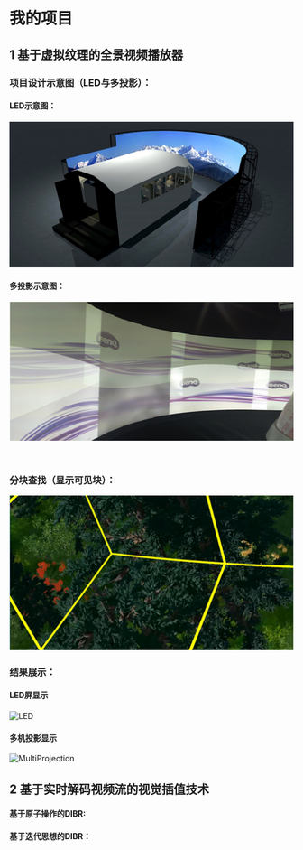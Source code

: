 # 我的项目

## 1 基于虚拟纹理的全景视频播放器

### 	项目设计示意图（LED与多投影）：

#### LED示意图：

<img src="https://github.com/lsonvoew/MyProject/blob/master/project/Panorama_Video_Player/led.png" />

#### 多投影示意图：

<img src="https://github.com/lsonvoew/MyProject/blob/master/project/Panorama_Video_Player/multiproject.png" />

​																					

### 	分块查找（显示可见块）：

<img src="https://github.com/lsonvoew/MyProject/blob/master/project/Panorama_Video_Player/SeekTile.png" />

### 结果展示：

#### LED屏显示

![LED](https://github.com/lsonvoew/MyProject/blob/master/project/Panorama_Video_Player/led.gif)

#### 多机投影显示

![MultiProjection](https://github.com/lsonvoew/MyProject/blob/master/project/Panorama_Video_Player/multiproject.gif)

## 2 基于实时解码视频流的视觉插值技术

#### 基于原子操作的DIBR:



#### 基于迭代思想的DIBR：

